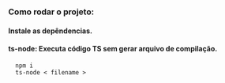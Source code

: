 ### Como rodar o projeto:

#### Instale as depêndencias.

#### ts-node: Executa código TS sem gerar arquivo de compilação.

```
  npm i
  ts-node < filename >
```
